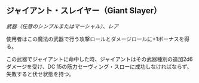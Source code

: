 ## ジャイアント・スレイヤー（Giant Slayer）
*武器（任意のシンプルまたはマーシャル）、レア*

使用者はこの魔法の武器で行う攻撃ロールとダメージロールに+1ボーナスを得る。

この武器でジャイアントに命中した時、ジャイアントはその武器種別の追加2d6ダメージを受け、DC 15の筋力セーヴィング・スローに成功しなければならず、失敗すると伏せ状態を持つ。